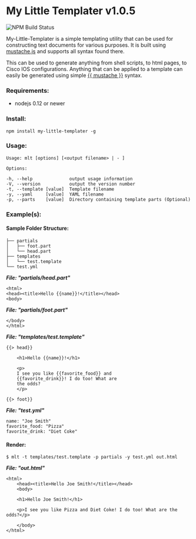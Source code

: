# My Little Templater v1.0.5

![NPM Build Status](https://travis-ci.org/nmarus/my-little-templater.svg?branch=master)

My-Little-Templater is a simple templating utility that can be used for constructing text documents for various purposes. It is built using [mustache.js](https://www.npmjs.com/package/mustache) and supports all syntax found there.

This can be used to generate anything from shell scripts, to html pages, to Cisco IOS configurations. Anything that can be applied to a template can easily be generated using simple [{{ mustache }}](https://mustache.github.io/) syntax.

### Requirements:

 - nodejs 0.12 or newer

### Install:

    npm install my-little-templater -g

### Usage:

    Usage: mlt [options] [<output filename> | - ]

    Options:

    -h, --help              output usage information
    -V, --version           output the version number
    -t, --template [value]  Template filename
    -y, --yaml     [value]  YAML filename
    -p, --parts    [value]  Directory containing template parts (Optional)

### Example(s):

#### Sample Folder Structure:

    ├── partials
    │   ├── foot.part
    │   └── head.part
    ├── templates
    │   └── test.template
    └── test.yml

***File: "partials/head.part"***

    <html>
    <head><title>Hello {{name}}!</title></head>
    <body>


***File: "partials/foot.part"***

    </body>
    </html>

***File: "templates/test.template"***

    {{> head}}

        <h1>Hello {{name}}!</h1>

        <p>
        I see you like {{favorite_food}} and
        {{favorite_drink}}! I do too! What are
        the odds?
        </p>

    {{> foot}}

***File: "test.yml"***

    name: "Joe Smith"
    favorite_food: "Pizza"
    favorite_drink: "Diet Coke"

#### Render:

    $ mlt -t templates/test.template -p partials -y test.yml out.html

***File: "out.html"***

    <html>
        <head><title>Hello Joe Smith!</title></head>
        <body>

        <h1>Hello Joe Smith!</h1>

        <p>I see you like Pizza and Diet Coke! I do too! What are the odds?</p>

        </body>
    </html>
